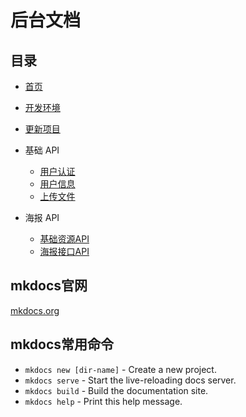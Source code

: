 # 后台文档

## 目录

* [首页](index.md)
* [开发环境](develop.md)
* [更新项目](update.md)

* 基础 API
    * [用户认证](base/auth.md)
    * [用户信息](base/profile.md)
    * [上传文件](base/upload.md)
* 海报 API
    * [基础资源API](poster/resource.md)
    * [海报接口API](poster/poster.md)



## mkdocs官网

[mkdocs.org](http://mkdocs.org)

## mkdocs常用命令

* `mkdocs new [dir-name]` - Create a new project.
* `mkdocs serve` - Start the live-reloading docs server.
* `mkdocs build` - Build the documentation site.
* `mkdocs help` - Print this help message.

